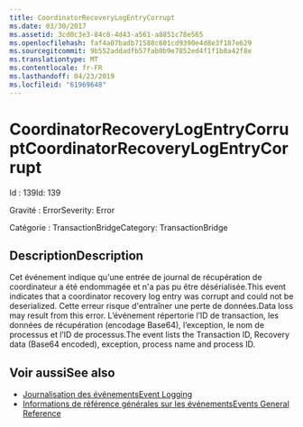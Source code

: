 ```yaml
---
title: CoordinatorRecoveryLogEntryCorrupt
ms.date: 03/30/2017
ms.assetid: 3cd0c3e3-84c8-4d43-a561-a8851c78e565
ms.openlocfilehash: faf4a07badb71588c601cd9390e4d8e3f187e629
ms.sourcegitcommit: 9b552addadfb57fab0b9e7852ed4f1f1b8a42f8e
ms.translationtype: MT
ms.contentlocale: fr-FR
ms.lasthandoff: 04/23/2019
ms.locfileid: "61969648"
---
```

# <a name="coordinatorrecoverylogentrycorrupt"></a><span data-ttu-id="05129-102">CoordinatorRecoveryLogEntryCorrupt</span><span class="sxs-lookup"><span data-stu-id="05129-102">CoordinatorRecoveryLogEntryCorrupt</span></span>
<span data-ttu-id="05129-103">Id : 139</span><span class="sxs-lookup"><span data-stu-id="05129-103">Id: 139</span></span>  
  
 <span data-ttu-id="05129-104">Gravité : Error</span><span class="sxs-lookup"><span data-stu-id="05129-104">Severity: Error</span></span>  
  
 <span data-ttu-id="05129-105">Catégorie : TransactionBridge</span><span class="sxs-lookup"><span data-stu-id="05129-105">Category: TransactionBridge</span></span>  
  
## <a name="description"></a><span data-ttu-id="05129-106">Description</span><span class="sxs-lookup"><span data-stu-id="05129-106">Description</span></span>  
 <span data-ttu-id="05129-107">Cet événement indique qu'une entrée de journal de récupération de coordinateur a été endommagée et n'a pas pu être désérialisée.</span><span class="sxs-lookup"><span data-stu-id="05129-107">This event indicates that a  coordinator recovery log entry was corrupt and could not be deserialized.</span></span> <span data-ttu-id="05129-108">Cette erreur risque d'entraîner une perte de données.</span><span class="sxs-lookup"><span data-stu-id="05129-108">Data loss may result from this error.</span></span> <span data-ttu-id="05129-109">L’événement répertorie l’ID de transaction, les données de récupération (encodage Base64), l’exception, le nom de processus et l’ID de processus.</span><span class="sxs-lookup"><span data-stu-id="05129-109">The event lists the Transaction ID, Recovery data (Base64 encoded), exception, process name and process ID.</span></span>  
  
## <a name="see-also"></a><span data-ttu-id="05129-110">Voir aussi</span><span class="sxs-lookup"><span data-stu-id="05129-110">See also</span></span>

- [<span data-ttu-id="05129-111">Journalisation des événements</span><span class="sxs-lookup"><span data-stu-id="05129-111">Event Logging</span></span>](../../../../../docs/framework/wcf/diagnostics/event-logging/index.md)
- [<span data-ttu-id="05129-112">Informations de référence générales sur les événements</span><span class="sxs-lookup"><span data-stu-id="05129-112">Events General Reference</span></span>](../../../../../docs/framework/wcf/diagnostics/event-logging/events-general-reference.md)
